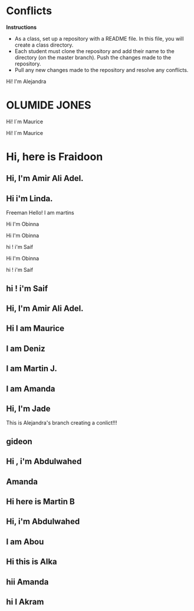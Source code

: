 
# Conflicts

**Instructions**
* As a class, set up a repository with a README file. In this file, you will create a class directory.
* Each student must clone the repository and add their name to the directory (on the master branch). Push the changes made to the repository. 
* Pull any new changes made to the repository and resolve any conflicts. 


Hi! I'm Alejandra 
# OLUMIDE JONES

Hi! I´m Maurice


Hi! I´m Maurice

# Hi, here is Fraidoon 

## Hi, I'm Amir Ali Adel.

## Hi i'm Linda.
Freeman
Hello! I am martins

Hi I'm Obinna

Hi I'm Obinna

hi ! i'm Saif


Hi I'm Obinna


hi ! i'm Saif
## hi ! i'm Saif

## Hi, I'm Amir Ali Adel.
## Hi I am Maurice
## I am Deniz
## I am Martin J.

## I am Amanda

## Hi, I'm Jade

This is Alejandra's branch creating a conlict!!!

## gideon

## Hi , i'm Abdulwahed

## Amanda

## Hi here is Martin B 

## Hi, i'm Abdulwahed

## I am Abou

## Hi this is Alka

## hii Amanda

## hi I Akram

